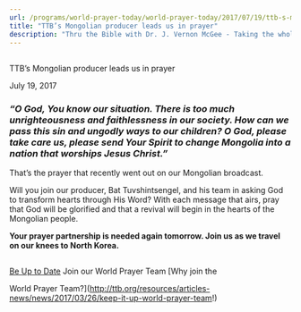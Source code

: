 ```yaml
---
url: /programs/world-prayer-today/world-prayer-today/2017/07/19/ttb-s-mongolian-producer-leads-us-in-prayer
title: "TTB’s Mongolian producer leads us in prayer"
description: "Thru the Bible with Dr. J. Vernon McGee - Taking the whole Word to the whole world"
---
```







## 
 TTB’s Mongolian producer leads us in prayer


July 19, 2017




### *“O God, You know our situation. There is too much unrighteousness and faithlessness in our society. How can we pass this sin and ungodly ways to our children? O God, please take care us, please send Your Spirit to change Mongolia into a nation that worships Jesus Christ.”*


That’s the prayer that recently went out on our Mongolian broadcast. 


Will you join our producer, Bat Tuvshintsengel, and his team in asking God to transform hearts through His Word? With each message that airs, pray that God will be glorified and that a revival will begin in the hearts of the Mongolian people. 


**Your prayer partnership is needed again tomorrow. Join us as we travel on our knees to North Korea.**







## 




[Be Up to Date](http://feeds.feedburner.com/WorldPrayerToday "World Prayer Today RSS Feed")
Join our World Prayer Team
[Why join the  

World Prayer Team?](http://ttb.org/resources/articles-news/news/2017/03/26/keep-it-up-world-prayer-team!)




